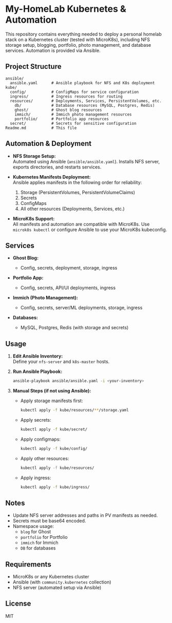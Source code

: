 # My-HomeLab Kubernetes & Automation

This repository contains everything needed to deploy a personal homelab stack on a Kubernetes cluster (tested with MicroK8s), including NFS storage setup, blogging, portfolio, photo management, and database services. Automation is provided via Ansible.

## Project Structure

```
ansible/
  ansible.yaml      # Ansible playbook for NFS and K8s deployment
kube/
  config/           # ConfigMaps for service configuration
  ingress/          # Ingress resources for routing
  resources/        # Deployments, Services, PersistentVolumes, etc.
    db/             # Database resources (MySQL, Postgres, Redis)
    ghost/          # Ghost blog resources
    immich/         # Immich photo management resources
    portfolio/      # Portfolio app resources
  secret/           # Secrets for sensitive configuration
Readme.md           # This file
```

## Automation & Deployment

- **NFS Storage Setup:**  
  Automated using Ansible (`ansible/ansible.yaml`). Installs NFS server, exports directories, and restarts services.

- **Kubernetes Manifests Deployment:**  
  Ansible applies manifests in the following order for reliability:
  1. Storage (PersistentVolumes, PersistentVolumeClaims)
  2. Secrets
  3. ConfigMaps
  4. All other resources (Deployments, Services, etc.)

- **MicroK8s Support:**  
  All manifests and automation are compatible with MicroK8s. Use `microk8s kubectl` or configure Ansible to use your MicroK8s kubeconfig.

## Services

- **Ghost Blog:**  
  - Config, secrets, deployment, storage, ingress

- **Portfolio App:**  
  - Config, secrets, API/UI deployments, ingress

- **Immich (Photo Management):**  
  - Config, secrets, server/ML deployments, storage, ingress

- **Databases:**  
  - MySQL, Postgres, Redis (with storage and secrets)

## Usage

1. **Edit Ansible Inventory:**  
   Define your `nfs-server` and `k8s-master` hosts.

2. **Run Ansible Playbook:**  
   ```sh
   ansible-playbook ansible/ansible.yaml -i <your-inventory>
   ```

3. **Manual Steps (if not using Ansible):**
   - Apply storage manifests first:
     ```sh
     kubectl apply -f kube/resources/**/storage.yaml
     ```
   - Apply secrets:
     ```sh
     kubectl apply -f kube/secret/
     ```
   - Apply configmaps:
     ```sh
     kubectl apply -f kube/config/
     ```
   - Apply other resources:
     ```sh
     kubectl apply -f kube/resources/
     ```
   - Apply ingress:
     ```sh
     kubectl apply -f kube/ingress/
     ```

## Notes

- Update NFS server addresses and paths in PV manifests as needed.
- Secrets must be base64 encoded.
- Namespace usage:
  - `blog` for Ghost
  - `portfolio` for Portfolio
  - `immich` for Immich
  - `DB` for databases

## Requirements

- MicroK8s or any Kubernetes cluster
- Ansible (with `community.kubernetes` collection)
- NFS server (automated setup via Ansible)

## License

MIT